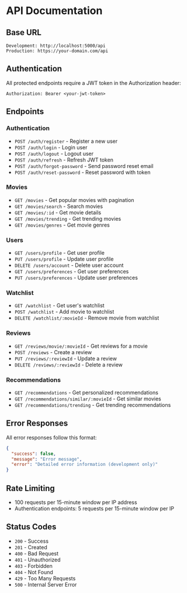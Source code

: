 # API Documentation

## Base URL

```
Development: http://localhost:5000/api
Production: https://your-domain.com/api
```

## Authentication

All protected endpoints require a JWT token in the Authorization header:

```
Authorization: Bearer <your-jwt-token>
```

## Endpoints

### Authentication

- `POST /auth/register` - Register a new user
- `POST /auth/login` - Login user
- `POST /auth/logout` - Logout user
- `POST /auth/refresh` - Refresh JWT token
- `POST /auth/forgot-password` - Send password reset email
- `POST /auth/reset-password` - Reset password with token

### Movies

- `GET /movies` - Get popular movies with pagination
- `GET /movies/search` - Search movies
- `GET /movies/:id` - Get movie details
- `GET /movies/trending` - Get trending movies
- `GET /movies/genres` - Get movie genres

### Users

- `GET /users/profile` - Get user profile
- `PUT /users/profile` - Update user profile
- `DELETE /users/account` - Delete user account
- `GET /users/preferences` - Get user preferences
- `PUT /users/preferences` - Update user preferences

### Watchlist

- `GET /watchlist` - Get user's watchlist
- `POST /watchlist` - Add movie to watchlist
- `DELETE /watchlist/:movieId` - Remove movie from watchlist

### Reviews

- `GET /reviews/movie/:movieId` - Get reviews for a movie
- `POST /reviews` - Create a review
- `PUT /reviews/:reviewId` - Update a review
- `DELETE /reviews/:reviewId` - Delete a review

### Recommendations

- `GET /recommendations` - Get personalized recommendations
- `GET /recommendations/similar/:movieId` - Get similar movies
- `GET /recommendations/trending` - Get trending recommendations

## Error Responses

All error responses follow this format:

```json
{
  "success": false,
  "message": "Error message",
  "error": "Detailed error information (development only)"
}
```

## Rate Limiting

- 100 requests per 15-minute window per IP address
- Authentication endpoints: 5 requests per 15-minute window per IP

## Status Codes

- `200` - Success
- `201` - Created
- `400` - Bad Request
- `401` - Unauthorized
- `403` - Forbidden
- `404` - Not Found
- `429` - Too Many Requests
- `500` - Internal Server Error
